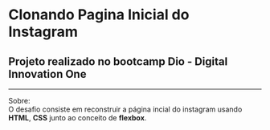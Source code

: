 
# Clonando Pagina Inicial do Instagram #
## Projeto realizado no bootcamp Dio - Digital Innovation One ##
---
Sobre: <br>
O desafio consiste em reconstruir a página incial do instagram usando **HTML**, **CSS** junto ao conceito de **flexbox**.



